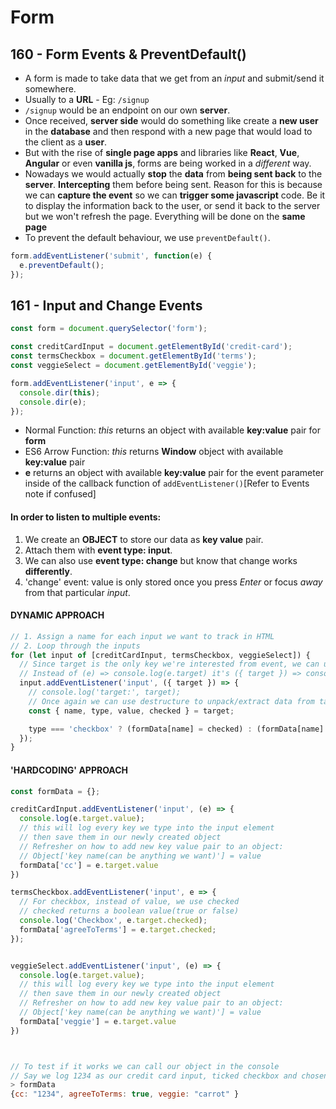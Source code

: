 # Form

## 160 - Form Events & PreventDefault\(\)

* A form is made to take data that we get from an _input_ and submit/send it somewhere.
* Usually to a **URL** - Eg: `/signup`
* `/signup` would be an endpoint on our own **server**.
* Once received, **server side** would do something like create a **new user** in the **database** and then respond with a new page that would load to the client as a **user**.
* But with the rise of **single page apps** and libraries like **React**, **Vue**, **Angular** or even **vanilla js**, forms are being worked in a _different_ way.
* Nowadays we would actually **stop** the **data** from **being sent back** to the **server**. **Intercepting** them before being sent. Reason for this is because we can **capture the event** so we can **trigger some javascript** code. Be it to display the information back to the user, or send it back to the server but we won't refresh the page. Everything will be done on the **same page**
* To prevent the default behaviour, we use `preventDefault()`.

```javascript
form.addEventListener('submit', function(e) {
  e.preventDefault();
});
```

## 161 - Input and Change Events

```javascript
const form = document.querySelector('form');

const creditCardInput = document.getElementById('credit-card');
const termsCheckbox = document.getElementById('terms');
const veggieSelect = document.getElementById('veggie');

form.addEventListener('input', e => {
  console.dir(this);
  console.dir(e);
});
```

* Normal Function: _this_ returns an object with available **key:value** pair for **form**
* ES6 Arrow Function: _this_ returns **Window** object with available **key:value** pair
* **e** returns an object with available **key:value** pair for the event parameter inside of the callback function of `addEventListener()`\[Refer to Events note if confused\]

#### In order to listen to multiple events:

1. We create an **OBJECT** to store our data as **key value** pair.
2. Attach them with **event type: input**.
3. We can also use **event type: change** but know that change works **differently**.
4. 'change' event: value is only stored once you press _Enter_ or focus _away_ from that particular _input_.

#### DYNAMIC APPROACH

```javascript
// 1. Assign a name for each input we want to track in HTML
// 2. Loop through the inputs
for (let input of [creditCardInput, termsCheckbox, veggieSelect]) {
  // Since target is the only key we're interested from event, we can use destructure to shorten it.
  // Instead of (e) => console.log(e.target) it's ({ target }) => console.log(target);
  input.addEventListener('input', ({ target }) => {
    // console.log('target:', target);
    // Once again we can use destructure to unpack/extract data from target
    const { name, type, value, checked } = target;

    type === 'checkbox' ? (formData[name] = checked) : (formData[name] = value);
  });
}
```

#### 'HARDCODING' APPROACH

```javascript
const formData = {};

creditCardInput.addEventListener('input', (e) => {
  console.log(e.target.value);
  // this will log every key we type into the input element
  // then save them in our newly created object
  // Refresher on how to add new key value pair to an object:
  // Object['key name(can be anything we want)'] = value
  formData['cc'] = e.target.value
})

termsCheckbox.addEventListener('input', e => {
  // For checkbox, instead of value, we use checked
  // checked returns a boolean value(true or false)
  console.log('Checkbox', e.target.checked);
  formData['agreeToTerms'] = e.target.checked;
});


veggieSelect.addEventListener('input', (e) => {
  console.log(e.target.value);
  // this will log every key we type into the input element
  // then save them in our newly created object
  // Refresher on how to add new key value pair to an object:
  // Object['key name(can be anything we want)'] = value
  formData['veggie'] = e.target.value
})



// To test if it works we can call our object in the console
// Say we log 1234 as our credit card input, ticked checkbox and chosen carrot as our preffered vegetable.
> formData
{cc: "1234", agreeToTerms: true, veggie: "carrot" }
```


